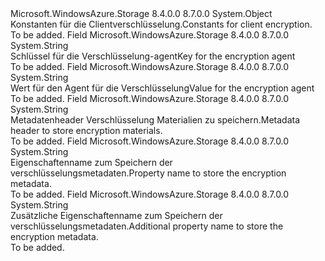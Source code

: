 <Type Name="Constants+EncryptionConstants" FullName="Microsoft.WindowsAzure.Storage.Shared.Protocol.Constants+EncryptionConstants">
  <TypeSignature Language="C#" Value="public static class Constants.EncryptionConstants" />
  <TypeSignature Language="ILAsm" Value=".class nested public auto ansi abstract sealed beforefieldinit Constants/EncryptionConstants extends System.Object" />
  <TypeSignature Language="DocId" Value="T:Microsoft.WindowsAzure.Storage.Shared.Protocol.Constants.EncryptionConstants" />
  <TypeSignature Language="VB.NET" Value="Public Class Constants.EncryptionConstants" />
  <TypeSignature Language="F#" Value="type Constants.EncryptionConstants = class" />
  <AssemblyInfo>
    <AssemblyName>Microsoft.WindowsAzure.Storage</AssemblyName>
    <AssemblyVersion>8.4.0.0</AssemblyVersion>
    <AssemblyVersion>8.7.0.0</AssemblyVersion>
  </AssemblyInfo>
  <Base>
    <BaseTypeName>System.Object</BaseTypeName>
  </Base>
  <Interfaces />
  <Docs>
    <summary>
            <span data-ttu-id="269a3-101">Konstanten für die Clientverschlüsselung.</span><span class="sxs-lookup"><span data-stu-id="269a3-101">Constants for client encryption.</span></span>
            </summary>
    <remarks>To be added.</remarks>
  </Docs>
  <Members>
    <Member MemberName="AgentMetadataKey">
      <MemberSignature Language="C#" Value="public const string AgentMetadataKey;" />
      <MemberSignature Language="ILAsm" Value=".field public static literal string AgentMetadataKey" />
      <MemberSignature Language="DocId" Value="F:Microsoft.WindowsAzure.Storage.Shared.Protocol.Constants.EncryptionConstants.AgentMetadataKey" />
      <MemberSignature Language="VB.NET" Value="Public Const AgentMetadataKey As String " />
      <MemberSignature Language="F#" Value="val mutable AgentMetadataKey : string" Usage="Microsoft.WindowsAzure.Storage.Shared.Protocol.Constants.EncryptionConstants.AgentMetadataKey" />
      <MemberType>Field</MemberType>
      <AssemblyInfo>
        <AssemblyName>Microsoft.WindowsAzure.Storage</AssemblyName>
        <AssemblyVersion>8.4.0.0</AssemblyVersion>
        <AssemblyVersion>8.7.0.0</AssemblyVersion>
      </AssemblyInfo>
      <ReturnValue>
        <ReturnType>System.String</ReturnType>
      </ReturnValue>
      <Docs>
        <summary>
            <span data-ttu-id="269a3-102">Schlüssel für die Verschlüsselung-agent</span><span class="sxs-lookup"><span data-stu-id="269a3-102">Key for the encryption agent</span></span>
            </summary>
        <remarks>To be added.</remarks>
      </Docs>
    </Member>
    <Member MemberName="AgentMetadataValue">
      <MemberSignature Language="C#" Value="public const string AgentMetadataValue;" />
      <MemberSignature Language="ILAsm" Value=".field public static literal string AgentMetadataValue" />
      <MemberSignature Language="DocId" Value="F:Microsoft.WindowsAzure.Storage.Shared.Protocol.Constants.EncryptionConstants.AgentMetadataValue" />
      <MemberSignature Language="VB.NET" Value="Public Const AgentMetadataValue As String " />
      <MemberSignature Language="F#" Value="val mutable AgentMetadataValue : string" Usage="Microsoft.WindowsAzure.Storage.Shared.Protocol.Constants.EncryptionConstants.AgentMetadataValue" />
      <MemberType>Field</MemberType>
      <AssemblyInfo>
        <AssemblyName>Microsoft.WindowsAzure.Storage</AssemblyName>
        <AssemblyVersion>8.4.0.0</AssemblyVersion>
        <AssemblyVersion>8.7.0.0</AssemblyVersion>
      </AssemblyInfo>
      <ReturnValue>
        <ReturnType>System.String</ReturnType>
      </ReturnValue>
      <Docs>
        <summary>
            <span data-ttu-id="269a3-103">Wert für den Agent für die Verschlüsselung</span><span class="sxs-lookup"><span data-stu-id="269a3-103">Value for the encryption agent</span></span>
            </summary>
        <remarks>To be added.</remarks>
      </Docs>
    </Member>
    <Member MemberName="BlobEncryptionData">
      <MemberSignature Language="C#" Value="public const string BlobEncryptionData;" />
      <MemberSignature Language="ILAsm" Value=".field public static literal string BlobEncryptionData" />
      <MemberSignature Language="DocId" Value="F:Microsoft.WindowsAzure.Storage.Shared.Protocol.Constants.EncryptionConstants.BlobEncryptionData" />
      <MemberSignature Language="VB.NET" Value="Public Const BlobEncryptionData As String " />
      <MemberSignature Language="F#" Value="val mutable BlobEncryptionData : string" Usage="Microsoft.WindowsAzure.Storage.Shared.Protocol.Constants.EncryptionConstants.BlobEncryptionData" />
      <MemberType>Field</MemberType>
      <AssemblyInfo>
        <AssemblyName>Microsoft.WindowsAzure.Storage</AssemblyName>
        <AssemblyVersion>8.4.0.0</AssemblyVersion>
        <AssemblyVersion>8.7.0.0</AssemblyVersion>
      </AssemblyInfo>
      <ReturnValue>
        <ReturnType>System.String</ReturnType>
      </ReturnValue>
      <Docs>
        <summary>
            <span data-ttu-id="269a3-104">Metadatenheader Verschlüsselung Materialien zu speichern.</span><span class="sxs-lookup"><span data-stu-id="269a3-104">Metadata header to store encryption materials.</span></span>
            </summary>
        <remarks>To be added.</remarks>
      </Docs>
    </Member>
    <Member MemberName="TableEncryptionKeyDetails">
      <MemberSignature Language="C#" Value="public const string TableEncryptionKeyDetails;" />
      <MemberSignature Language="ILAsm" Value=".field public static literal string TableEncryptionKeyDetails" />
      <MemberSignature Language="DocId" Value="F:Microsoft.WindowsAzure.Storage.Shared.Protocol.Constants.EncryptionConstants.TableEncryptionKeyDetails" />
      <MemberSignature Language="VB.NET" Value="Public Const TableEncryptionKeyDetails As String " />
      <MemberSignature Language="F#" Value="val mutable TableEncryptionKeyDetails : string" Usage="Microsoft.WindowsAzure.Storage.Shared.Protocol.Constants.EncryptionConstants.TableEncryptionKeyDetails" />
      <MemberType>Field</MemberType>
      <AssemblyInfo>
        <AssemblyName>Microsoft.WindowsAzure.Storage</AssemblyName>
        <AssemblyVersion>8.4.0.0</AssemblyVersion>
        <AssemblyVersion>8.7.0.0</AssemblyVersion>
      </AssemblyInfo>
      <ReturnValue>
        <ReturnType>System.String</ReturnType>
      </ReturnValue>
      <Docs>
        <summary>
            <span data-ttu-id="269a3-105">Eigenschaftenname zum Speichern der verschlüsselungsmetadaten.</span><span class="sxs-lookup"><span data-stu-id="269a3-105">Property name to store the encryption metadata.</span></span>
            </summary>
        <remarks>To be added.</remarks>
      </Docs>
    </Member>
    <Member MemberName="TableEncryptionPropertyDetails">
      <MemberSignature Language="C#" Value="public const string TableEncryptionPropertyDetails;" />
      <MemberSignature Language="ILAsm" Value=".field public static literal string TableEncryptionPropertyDetails" />
      <MemberSignature Language="DocId" Value="F:Microsoft.WindowsAzure.Storage.Shared.Protocol.Constants.EncryptionConstants.TableEncryptionPropertyDetails" />
      <MemberSignature Language="VB.NET" Value="Public Const TableEncryptionPropertyDetails As String " />
      <MemberSignature Language="F#" Value="val mutable TableEncryptionPropertyDetails : string" Usage="Microsoft.WindowsAzure.Storage.Shared.Protocol.Constants.EncryptionConstants.TableEncryptionPropertyDetails" />
      <MemberType>Field</MemberType>
      <AssemblyInfo>
        <AssemblyName>Microsoft.WindowsAzure.Storage</AssemblyName>
        <AssemblyVersion>8.4.0.0</AssemblyVersion>
        <AssemblyVersion>8.7.0.0</AssemblyVersion>
      </AssemblyInfo>
      <ReturnValue>
        <ReturnType>System.String</ReturnType>
      </ReturnValue>
      <Docs>
        <summary>
            <span data-ttu-id="269a3-106">Zusätzliche Eigenschaftenname zum Speichern der verschlüsselungsmetadaten.</span><span class="sxs-lookup"><span data-stu-id="269a3-106">Additional property name to store the encryption metadata.</span></span>
            </summary>
        <remarks>To be added.</remarks>
      </Docs>
    </Member>
  </Members>
</Type>